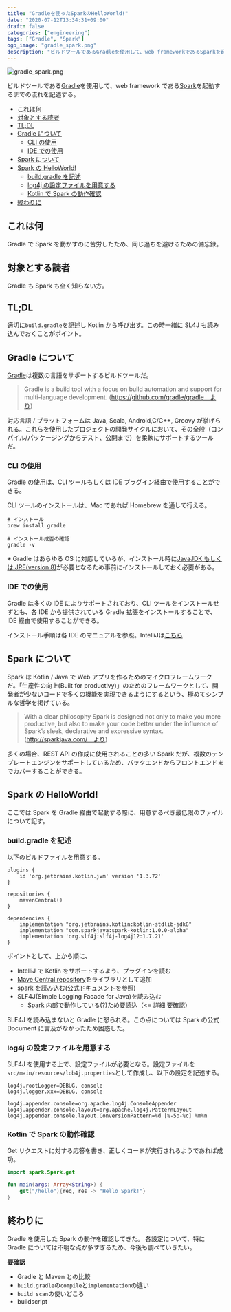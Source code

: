```yaml
---
title: "Gradleを使ったSparkのHelloWorld!"
date: "2020-07-12T13:34:31+09:00"
draft: false
categories: ["engineering"]
tags: ["Gradle", "Spark"]
ogp_image: "gradle_spark.png"
description: "ビルドツールであるGradleを使用して、web frameworkであるSparkを起動するまでの流れを記述する。"
---
```


![gradle_spark.png](/images/gradle_spark.png)

ビルドツールである[Gradle](https://github.com/gradle/gradle)を使用して、web framework である[Spark](https://github.com/perwendel/spark)を起動するまでの流れを記述する。

<!-- TOC -->

- [これは何](#%E3%81%93%E3%82%8C%E3%81%AF%E4%BD%95)
- [対象とする読者](#%E5%AF%BE%E8%B1%A1%E3%81%A8%E3%81%99%E3%82%8B%E8%AA%AD%E8%80%85)
- [TL;DL](#tldl)
- [Gradle について](#gradle-%E3%81%AB%E3%81%A4%E3%81%84%E3%81%A6)
  - [CLI の使用](#cli-%E3%81%AE%E4%BD%BF%E7%94%A8)
  - [IDE での使用](#ide-%E3%81%A7%E3%81%AE%E4%BD%BF%E7%94%A8)
- [Spark について](#spark-%E3%81%AB%E3%81%A4%E3%81%84%E3%81%A6)
- [Spark の HelloWorld!](#spark-%E3%81%AE-helloworld)
  - [build.gradle を記述](#buildgradle-%E3%82%92%E8%A8%98%E8%BF%B0)
  - [log4j の設定ファイルを用意する](#log4j-%E3%81%AE%E8%A8%AD%E5%AE%9A%E3%83%95%E3%82%A1%E3%82%A4%E3%83%AB%E3%82%92%E7%94%A8%E6%84%8F%E3%81%99%E3%82%8B)
  - [Kotlin で Spark の動作確認](#kotlin-%E3%81%A7-spark-%E3%81%AE%E5%8B%95%E4%BD%9C%E7%A2%BA%E8%AA%8D)
- [終わりに](#%E7%B5%82%E3%82%8F%E3%82%8A%E3%81%AB)

<!-- /TOC -->

## これは何

Gradle で Spark を動かすのに苦労したため、同じ過ちを避けるための備忘録。

## 対象とする読者

Gradle も Spark も全く知らない方。

## TL;DL

適切に`build.gradle`を記述し Kotlin から呼び出す。この時一緒に SL4J も読み込んでおくことがポイント。

## Gradle について

[Gradle](https://github.com/gradle/gradle)は複数の言語をサポートするビルドツールだ。

> Gradle is a build tool with a focus on build automation and support for multi-language development.
> (https://github.com/gradle/gradle　より)

対応言語 / プラットフォームは Java, Scala, Android,C/C++, Groovy が挙げられる。これらを使用したプロジェクトの開発サイクルにおいて、その全般（コンパイル/パッケージングからテスト、公開まで）を柔軟にサポートするツールだ。

### CLI の使用

Gradle の使用は、CLI ツールもしくは IDE プラグイン経由で使用することができる。

CLI ツールのインストールは、Mac であれば Homebrew を通して行える。

```
# インストール
brew install gradle

# インストール成否の確認
gradle -v
```

※ Gradle はあらゆる OS に対応しているが、インストール時に[JavaJDK もしくは JRE(version 8)](https://www.oracle.com/java/technologies/javase-downloads.html)が必要となるため事前にインストールしておく必要がある。

### IDE での使用

Gradle は多くの IDE によりサポートされており、CLI ツールをインストールせずとも、各 IDE から提供されている Gradle 拡張をインストールすることで、IDE 経由で使用することができる。

インストール手順は各 IDE のマニュアルを参照。IntelliJは[こちら](https://www.jetbrains.com/help/idea/gradle.html)

## Spark について

Spark は Kotlin / Java で Web アプリを作るためのマイクロフレームワークだ。「生産性の向上(Built for productivy)」のためのフレームワークとして、開発者が少ないコードで多くの機能を実現できるようにするという、極めてシンプルな哲学を掲げている。

> With a clear philosophy Spark is designed not only to make you more productive, but also to make your code better under the influence of Spark’s sleek, declarative and expressive syntax.
> (http://sparkjava.com/　より)

多くの場合、REST API の作成に使用されることの多い Spark だが、複数のテンプレートエンジンをサポートしているため、バックエンドからフロントエンドまでカバーすることができる。

## Spark の HelloWorld!

ここでは Spark を Gradle 経由で起動する際に、用意するべき最低限のファイルについて記す。

### build.gradle を記述

以下のビルドファイルを用意する。

```
plugins {
    id 'org.jetbrains.kotlin.jvm' version '1.3.72'
}

repositories {
    mavenCentral()
}

dependencies {
    implementation "org.jetbrains.kotlin:kotlin-stdlib-jdk8"
    implementation "com.sparkjava:spark-kotlin:1.0.0-alpha"
    implementation 'org.slf4j:slf4j-log4j12:1.7.21'
}
```

ポイントとして、上から順に、

- IntelliJ で Kotlin をサポートするよう、プラグインを読む
- [Mave Central repository](https://docs.gradle.org/current/userguide/declaring_repositories.html#sub:maven_central)をライブラリとして追加
- spark を読み込む([公式ドキュメント](http://sparkjava.com/documentation#getting-started)を参照)
- SLF4J(Simple Logging Facade for Java)を読み込む
  - Spark 内部で動作している(?)ため要読込（<= 詳細 要確認）

SLF4J を読み込まないと Gradle に怒られる。この点については Spark の公式 Document に言及がなかったため困惑した。

### log4j の設定ファイルを用意する

SLF4J を使用する上で、設定ファイルが必要となる。設定ファイルを`src/main/resources/lob4j.properties`として作成し、以下の設定を記述する。

```
log4j.rootLogger=DEBUG, console
log4j.logger.xxx=DEBUG, console

log4j.appender.console=org.apache.log4j.ConsoleAppender
log4j.appender.console.layout=org.apache.log4j.PatternLayout
log4j.appender.console.layout.ConversionPattern=%d [%-5p-%c] %m%n
```

### Kotlin で Spark の動作確認

Get リクエストに対する応答を書き、正しくコードが実行されるようであれば成功。

```kotlin
import spark.Spark.get

fun main(args: Array<String>) {
    get("/hello"){req, res -> "Hello Spark!"}
}
```

## 終わりに

Gradle を使用した Spark の動作を確認してきた。
各設定について、特に Gradle については不明な点が多すぎるため、今後も調べていきたい。

**要確認**

- Gradle と Maven との比較
- `build.gradle`の`compile`と`implementation`の違い
- `build scan`の使いどころ
- buildscript
